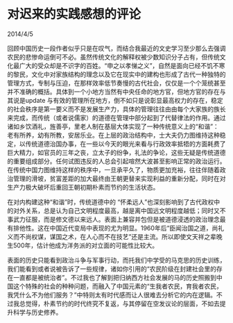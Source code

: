 # 对迟来的实践感想的评论
2014/4/5

回顾中国历史一段作者似乎只是在叹气，而结合我最近的文史学习至少那么去强调农民的悲惨命运倒可不必。虽然传统文化的解释权被少数知识分子占有，但传统文化最广大的受众却是不识字的百姓。“申之以孝悌之义”，自然是面向已经不饥不寒的黎民，文化中对家族结构的理念以及它在现实中的建构也形成了古代一种独特的管理方式，专制与压迫，在那样效率低节奏慢的古代社会，仅仅是一个个笼统甚至并不准确的概括。具体到一个小地方当然有中央任命的地方官，但地方官的存在与其说是update 与有效的管理所在地方，倒不如只是说彰显最高权力的存在，稳定的社会秩序是第一要义而不是发展生产力，具体的管理往往由由每个大家族的族长来完成，而传统（或者说儒家）的道德在管理中部分起到了代替律法的作用。通过诸如乡饮酒礼，旌善亭，里老人制在基层大体实现了一种传统意义上的“和谐”：
老有所养，幼有所教，安居乐业。在上层的政治结构中，士大夫仍力图维持这种稳定，以传统道德治国办事，在一些以今天的眼光来看与行政效率抵牾的方面耗费了巨大精力，如官员的三年之丧，立太子的纷争，礼法的争论，这些无疑是传统道德的重要组成部分。任何试图违反的人总会引起喧然大波甚至影响正常的政治运行。在传统中国力图维持这样的秩序中，一旦承平久了，物质更加充裕，往往伴随着政治管理的滑坡，贫富差距的加大最终由王朝更替来实现利益的重新分配，同时在对生产力极大破坏后重回王朝初期朴素而节约的生活状态。

在对内构建这种“和谐”时，传统道德中的 “怀柔远人”也深刻影响到了古代政权中的对外关系，总是认为自己文明程度最高，越是离中国远文明程度越低；同时又不事武力征服，而是修文德以来远人。表面上兼容并包但是被道德浸透的政治理念最有排他性。这在中国近代变局中表现的尤为明显。1960年后“臣闻治国之道，尚礼义而不尚权谋，谋国之术，在人心而不在技艺”还是主流。所以即使文天祥之辈晚生500年，估计他成为洋务派的对立面的可能性比较大。

表面的历史只能看到政治斗争与军事行动，而托我们中学受的马克思的历史训练，我们能看到或者说被告诉了一些规律，诸如你引用的“农民阶级在封建社会里的存在一直都是被统治者”。不过我也了解到把归纳西方社会发展的马的历史照搬到中国这个特殊的社会的种种问题，而融入了中国元素的“生我者农民，育我者农民，我凭什么不为他们服务？”中特则太有时代感而让人很难去分析它的内在逻辑。不过我总觉得，朴素节约的时代终究不复返，与其停留在空发议论的层面，不如去提升科学与历史修养。
